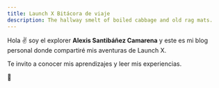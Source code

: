 ```yaml
---
title: Launch X Bitácora de viaje
description: The hallway smelt of boiled cabbage and old rag mats.
---
```


Hola ✌️  soy el explorer **Alexis Santibáñez Camarena** y este es mi blog personal donde compartiré mis aventuras de Launch X.

Te invito a conocer mis aprendizajes y leer mis experiencias.

🚀
